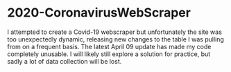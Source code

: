 # 2020-CoronavirusWebScraper
 I attempted to create a Covid-19 webscraper but unfortunately the site was too unexpectedly dynamic, releasing new changes to the table I was pulling from on a frequent basis. The latest April 09 update has made my code completely unusable. I will likely still explore a solution for practice, but sadly a lot of data collection will be lost.
